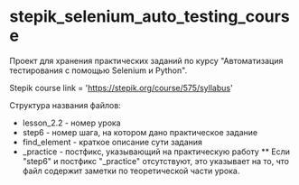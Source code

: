# stepik_selenium_auto_testing_course
Проект для хранения практических заданий по курсу "Автоматизация тестирования с помощью Selenium и Python".

Stepik course link = 'https://stepik.org/course/575/syllabus'

Структура названия файлов:
* lesson_2.2 - номер урока
* step6 - номер шага, на котором дано практическое задание
* find_element - краткое описание сути задания
* _practice - постфикс, указывающий на практическую работу
** Если "step6" и постфикс "_practice" отсутствуют, это указывает на то, что файл
содержит заметки по теоретической части урока.